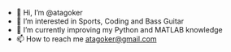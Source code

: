 - 👋 Hi, I’m @atagoker
- 👀 I’m interested in Sports, Coding and Bass Guitar
- 🌱 I’m currently improving my Python and MATLAB knowledge
- 📫 How to reach me atagoker@gmail.com

<!---
atagoker/atagoker is a ✨ special ✨ repository because its `README.md` (this file) appears on your GitHub profile.
You can click the Preview link to take a look at your changes.
--->
